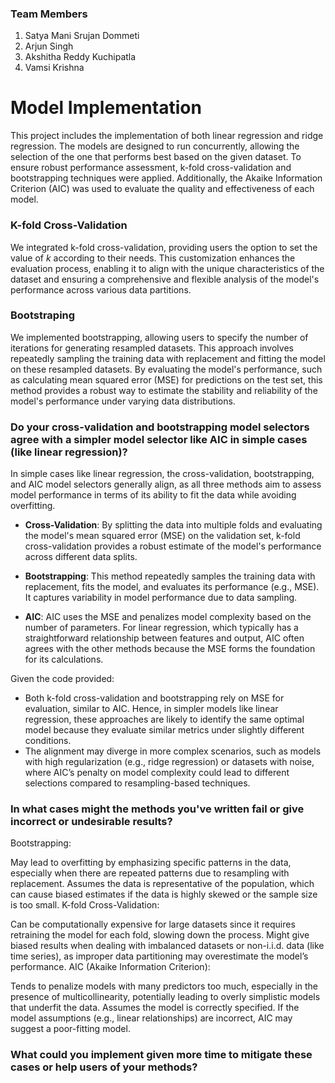 ### Team Members

1. Satya Mani Srujan Dommeti  
2. Arjun Singh  
3. Akshitha Reddy Kuchipatla  
4. Vamsi Krishna  



# Model Implementation
This project includes the implementation of both linear regression and ridge regression. The models are designed to run concurrently, allowing the selection of the one that performs best based on the given dataset. To ensure robust performance assessment, k-fold cross-validation and bootstrapping techniques were applied. Additionally, the Akaike Information Criterion (AIC) was used to evaluate the quality and effectiveness of each model.

### K-fold Cross-Validation
We integrated k-fold cross-validation, providing users the option to set the value of *k* according to their needs. This customization enhances the evaluation process, enabling it to align with the unique characteristics of the dataset and ensuring a comprehensive and flexible analysis of the model's performance across various data partitions.

### Bootstraping
We implemented bootstrapping, allowing users to specify the number of iterations for generating resampled datasets. This approach involves repeatedly sampling the training data with replacement and fitting the model on these resampled datasets. By evaluating the model's performance, such as calculating mean squared error (MSE) for predictions on the test set, this method provides a robust way to estimate the stability and reliability of the model's performance under varying data distributions.

### Do your cross-validation and bootstrapping model selectors agree with a simpler model selector like AIC in simple cases (like linear regression)?
In simple cases like linear regression, the cross-validation, bootstrapping, and AIC model selectors generally align, as all three methods aim to assess model performance in terms of its ability to fit the data while avoiding overfitting.

- **Cross-Validation**: By splitting the data into multiple folds and evaluating the model's mean squared error (MSE) on the validation set, k-fold cross-validation provides a robust estimate of the model's performance across different data splits.

- **Bootstrapping**: This method repeatedly samples the training data with replacement, fits the model, and evaluates its performance (e.g., MSE). It captures variability in model performance due to data sampling.

- **AIC**: AIC uses the MSE and penalizes model complexity based on the number of parameters. For linear regression, which typically has a straightforward relationship between features and output, AIC often agrees with the other methods because the MSE forms the foundation for its calculations.

Given the code provided:
- Both k-fold cross-validation and bootstrapping rely on MSE for evaluation, similar to AIC. Hence, in simpler models like linear regression, these approaches are likely to identify the same optimal model because they evaluate similar metrics under slightly different conditions.
- The alignment may diverge in more complex scenarios, such as models with high regularization (e.g., ridge regression) or datasets with noise, where AIC’s penalty on model complexity could lead to different selections compared to resampling-based techniques.

### In what cases might the methods you've written fail or give incorrect or undesirable results?
Bootstrapping:

May lead to overfitting by emphasizing specific patterns in the data, especially when there are repeated patterns due to resampling with replacement.
Assumes the data is representative of the population, which can cause biased estimates if the data is highly skewed or the sample size is too small.
K-fold Cross-Validation:

Can be computationally expensive for large datasets since it requires retraining the model for each fold, slowing down the process.
Might give biased results when dealing with imbalanced datasets or non-i.i.d. data (like time series), as improper data partitioning may overestimate the model’s performance.
AIC (Akaike Information Criterion):

Tends to penalize models with many predictors too much, especially in the presence of multicollinearity, potentially leading to overly simplistic models that underfit the data.
Assumes the model is correctly specified. If the model assumptions (e.g., linear relationships) are incorrect, AIC may suggest a poor-fitting model.

### What could you implement given more time to mitigate these cases or help users of your methods?
